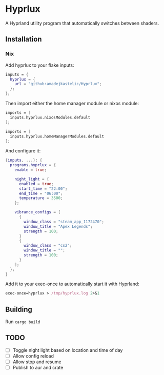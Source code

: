 # Hyprlux

A Hyprland utility program that automatically switches between shaders.

## Installation

### Nix
Add hyprlux to your flake inputs:
```nix
inputs = {
  hyprlux = {
    url = "github:amadejkastelic/Hyprlux";
  };
};
```
Then import either the home manager module or nixos module:
```nix
imports = [
  inputs.hyprlux.nixosModules.default
];
```
```nix
imports = [
  inputs.hyprlux.homeManagerModules.default
];
```
And configure it:
```nix
{inputs, ...}: {
  programs.hyprlux = {
    enable = true;

    night_light = {
      enabled = true;
      start_time = "22:00";
      end_time = "06:00";
      temperature = 3500;
    };

    vibrance_configs = [
      {
        window_class = "steam_app_1172470";
        window_title = "Apex Legends";
        strength = 100;
      }
      {
        window_class = "cs2";
        window_title = "";
        strength = 100;
      }
    ];
  };
}
```
Add it to your exec-once to automatically start it with Hyprland:
```nix
exec-once=hyprlux > /tmp/hyprlux.log 2>&1
```
## Building
Run `cargo build`

## TODO
- [ ] Toggle night light based on location and time of day
- [ ] Allow config reload
- [ ] Allow stop and resume
- [ ] Publish to aur and crate
